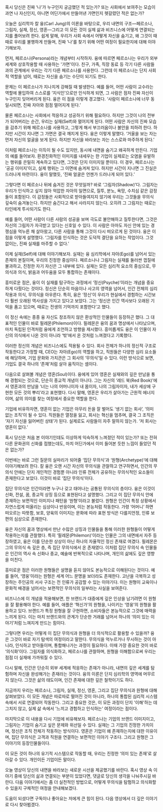 혹시 당신은 진짜 ‘나’가 누구인지 궁금했던 적 있는가? 또는 사회에서 보여주는 모습이 과연 나 자신인지, 아니면 어딘가에서 만들어낸 가면인지 헷갈렸던 적은 없는가?

오늘은 심리학자 칼 융(Carl Jung)의 이론을 바탕으로, 우리 내면의 구조—페르소나, 그림자, 실재, 정신, 영혼—그리고 이 모든 것이 실제 삶과 비즈니스에 어떻게 연결되는지를 풀어보려 한다. 쉽게 말해, 우리가 사회 속에서 어떻게 자신을 숨기고, 왜 그것이 때때로 우리를 불행하게 만들며, 진짜 ‘나’를 찾기 위해 어떤 여정이 필요한지에 대해 이야기해보자.

먼저, 페르소나(Persona)라는 개념부터 시작하자. 융에 따르면 페르소나는 우리가 외부 세계와 상호작용할 때 사용하는 '가면'이다. 친구, 가족, 직장 동료 등 각기 다른 사람들과의 관계에서 우리는 각기 다른 페르소나를 사용한다. 그런데 이 페르소나는 단지 사회적 역할을 넘어, 때로는 자신을 숨기는 수단이 되기도 한다.

문제는 이 페르소나가 지나치게 강해질 때 발생한다. 예를 들어, 어떤 사람이 교수라는 역할에 몰입하여 스스로를 ‘지식인’으로만 인식하게 되면, 그 사람은 점차 진짜 자신이 누구인지 잊어버리게 된다. 융은 이 점을 이렇게 경고했다. ‘사람이 페르소나에 너무 동일시되면, 진짜 자아와 점점 멀어지게 된다.’

물론 페르소나는 사회에서 적응하고 성공하기 위해 필요하다. 하지만 그것이 나의 전부가 되어버리는 순간, 우리는 실재(Self)와 멀어지게 된다. 어떤 사람은 자신의 진짜 모습을 감추기 위해 페르소나를 사용하고, 그렇게 해서 부끄러움이나 불안을 피하려 한다. 하지만 시간이 지나면 그 가면은 결국 깨지게 된다. 융은 이렇게 말했다. ‘거울을 보는 자는 먼저 자신의 얼굴을 보게 된다. 하지만 자신을 바라보는 자는 스스로와 마주하게 된다.’

이처럼 페르소나는 이득이 될 수도 있지만, 동시에 내면을 숨기고 왜곡하게 만든다. 기업의 예를 들어보자. 환경친화적인 이미지를 내세우는 한 기업이 실제로는 오염을 유발하는 행위를 은밀히 계속하고 있다면, 그것은 단지 이미지일 뿐이다. 이 경우, 페르소나는 ‘공공 이미지’이고, 실제 행위는 그 이면에 숨겨져 있다. 하지만 시간이 지나면 그 진실은 드러나게 마련이다. 융이 말했듯, ‘진짜 얼굴은 언젠가 드러나게 되어 있다.’

그렇다면 이 페르소나 뒤에 숨겨진 것은 무엇일까? 바로 ‘그림자(Shadow)’다. 그림자는 우리가 인식하고 싶지 않아 억압한 자아의 일면으로, 질투, 분노, 욕망, 수치심 같은 감정들이 포함된다. 이 감정들은 사회적으로 받아들여지지 않기에 우리는 그것들을 무의식 깊숙이 숨겨놓는다. 하지만 숨긴다고 해서 사라지지 않는다. 오히려 그 그림자는 때로는 타인에게 투사되기도 한다.

예를 들어, 어떤 사람이 다른 사람의 성공을 보며 극도로 불안해하고 질투한다면, 그것은 자신의 그림자가 자극받고 있다는 신호일 수 있다. 이 사람은 아마도 자신 안에 있는 경쟁심을 억누른 채 살아왔고, 다른 사람을 통해 그것이 다시 떠오르게 된 것이다. 융은 이 점을 이렇게 설명했다. ‘그림자를 인식하는 것은 도덕적 결단을 요하는 작업이다. 그것 없이는, 진짜 실재를 마주할 수 없다.’

이제 실재(Self)에 대해 이야기해보자. 실재는 융 심리학에서 자아(Ego)를 넘어서 있는 존재의 본질이며, 우리의 진정한 중심이다. 페르소나나 그림자는 실재를 둘러싼 껍질에 불과하고, 진정한 자기 자신은 그 내부에 있다. 실재는 모든 심리적 요소의 중심으로, 무의식과 의식, 밝음과 어두움을 모두 통합하는 존재이다.

흥미로운 점은, 융이 이 실재를 탐구하는 과정에서 ‘정신(Psyche)’이라는 개념을 중요하게 다뤘다는 것이다. 정신은 단순히 마음이나 사고의 영역을 넘어서, 인간 전체의 심리 작용과 의식, 무의식을 아우른다. 특히, 융은 ‘정신’이 우리가 현실에서 경험하는 시간보다 훨씬 오래된 역사성을 가지고 있다고 보았다. 그는 ‘정신은 인간 역사보다 오래된 기억을 품고 있으며, 때로는 전생의 기억까지 포함한다’고 했다.

이 정신 속에는 종종 융 자신도 창조하지 않은 환상적인 인물들이 등장하곤 했다. 그 대표적인 인물이 바로 필레몬(Philemon)이다. 필레몬은 융의 꿈과 명상에서 나타났으며, 마치 독립된 인격처럼 융에게 조언하고 방향을 제시했다. 흥미롭게도 융은 이 인물이 자신의 의식에서 나온 것이 아니라 ‘밖’에서 온 것처럼 느껴졌다고 기록했다.

이러한 정신의 개념은 비즈니스에도 적용될 수 있다. 회사 전체가 하나의 정신적 구조로 작동한다고 가정할 때, CEO는 자아(Ego)의 역할을 하고, 직원들은 다양한 심리 요소들에 해당하며, 기업 문화와 가치관은 그 회사의 ‘무의식’일 수 있다. 이런 방식으로 보면, 기업도 결국 하나의 ‘존재’처럼 살아 움직이는 셈이다.

다음으로 살펴볼 개념은 영혼(Soul)이다. 융에게 있어 영혼은 실재와의 깊은 만남을 통해 경험되는 것으로, 단순히 종교적 개념이 아니다. 그는 자신의 ‘레드 북(Red Book)’에서 영혼과의 만남을 ‘너는 나의 어머니이자 내 몸이자, 나의 그림자이자, 내가 세상에 구현한 모든 것의 뿌리’라고 표현했다. 다시 말해, 영혼은 우리가 살아가는 근원적 에너지이며, 삶의 의미를 찾는 여정에서 중요한 역할을 한다.

기업에 비유하자면, 영혼이 없는 기업은 아무리 돈을 잘 벌어도 ‘생기 없는 회사’, ‘의미 없는 조직’이 될 수 있다. 직원들은 열정을 잃고, 회사는 혁신을 멈추며, 결국 그 조직은 ‘자기 자신을 잃어버린 상태’가 된다. 실제로도 사람들이 자주 말하지 않는가. ‘저 회사는 영혼이 없다.’

혹시 당신은 처음 본 이야기인데도 이상하게 익숙하게 느껴졌던 적이 있는가? 또는 전혀 다른 문화권의 신화를 접했는데도, 마치 어딘가에서 이미 들어본 듯한 느낌이 들었던 적은 없는가?

이번에는 바로 그런 질문의 실마리가 되어줄 ‘집단 무의식’과 ‘원형(Archetype)’에 대해 이야기해보려 한다. 칼 융은 오랜 시간 자신의 무의식을 관찰하고 연구하면서, 인간의 무의식 안에는 단지 개인적인 경험뿐 아니라 인류 전체가 공유하는 무의식적인 요소들이 존재한다고 보았다. 이것이 바로 ‘집단 무의식’이다.

집단 무의식은 인간이라면 누구나 갖고 태어나는 공통된 무의식의 층이다. 융은 이것이 신화, 전설, 꿈, 종교적 상징 등으로 표현된다고 설명했다. 그리고 이 집단 무의식 안에 존재하는 보편적인 이미지나 패턴을 ‘원형’이라고 불렀다. 원형은 인간이 특정 상황에서 자연스럽게 떠올리는 심상이나 반응이며, 이는 본능처럼 작동한다. 가령 ‘어머니’ 하면 떠오르는 따뜻함, 보호, 양육의 이미지는 문화에 따라 표현 방식은 다를지언정, 인류 보편의 심상으로 존재한다.

융은 자신의 꿈과 명상에서 만난 수많은 상징과 인물들을 통해 이러한 원형들이 어떻게 작용하는지를 관찰했다. 특히 ‘필레몬(Philemon)’이라는 인물은 그의 내면에서 자주 등장하였고, 융은 이를 단순한 상상이 아닌 하나의 자율적인 정신 존재로 여겼다. 필레몬은 그의 무의식 속 깊은 층, 즉 집단 무의식에서 온 존재였다. 이처럼 집단 무의식 속 인물들은 인간의 역사 속 신화나 종교, 예술에 반복적으로 나타나며, 개인의 삶에도 깊은 영향을 미친다.

흥미로운 점은 이러한 원형들은 설명을 듣지 않아도 본능적으로 이해된다는 것이다. 예를 들어, ‘영웅’이라는 원형은 세계 어느 문명을 보더라도 존재한다. 고난을 극복하고 성장하는 주인공의 서사 구조는 전 인류가 공감할 수 있는 이야기다. 이는 원형이 교육이나 문화적 배경을 넘어서는 보편적인 무의식의 일부라는 사실을 보여준다.

비즈니스에 이 개념을 적용해보면, 한 브랜드가 대중에게 깊은 인상을 남기려면 이 원형을 잘 활용해야 한다. 예를 들어, 애플은 ‘혁신가’의 원형을, 나이키는 ‘영웅’의 원형을 활용하고 있다. 브랜드가 특정 원형을 잘 구현하면, 소비자들은 본능적으로 그것에 매력을 느끼게 된다. 이는 마치 브랜드와의 관계가 단순한 거래를 넘어서 하나의 ‘의미 있는 이야기’처럼 느껴지게 만드는 힘이다.

그렇다면 우리는 어떻게 이 집단 무의식과 원형을 더 의식적으로 활용할 수 있을까? 융은 그것이 바로 자기 탐색의 여정이라고 말한다. 무의식을 억누르거나 무시하는 것이 아니라, 인식하고 받아들이며, 통합해나가는 과정이 필요하다. 이때 가장 중요한 것이 바로 ‘의식화’이다. 그림자를 의식화하고, 페르소나를 관찰하며, 원형을 이해함으로써 우리는 점점 더 실재에 가까워질 수 있다.

다시 말해, 인간은 단순히 외부 세계에 적응하는 존재가 아니라, 내면의 깊은 세계를 탐험하며 자신을 완성해가는 존재라는 것이다. 융의 이론은 단지 심리학의 영역에 머무르지 않는다. 그것은 삶의 태도이며, 인간 존재에 대한 깊은 철학이기도 하다.

지금까지 우리는 페르소나, 그림자, 실재, 정신, 영혼, 그리고 집단 무의식과 원형에 대해 살펴보았다. 이 모든 개념은 따로따로 떨어진 것이 아니라, 하나의 통합된 심리적 시스템 속에서 서로 연결되어 작동한다. 그리고 중요한 것은, 이 모든 과정이 단지 '이해'하는 데 그치지 않고, 실제 삶 속에서 '느끼고 경험하고 인식하는' 여정이라는 점이다.

마지막으로 이 내용을 다시 기업에 비유해보자. 페르소나는 기업의 브랜드 이미지이고, 그림자는 기업이 숨기고 싶은 문제와 위선일 수 있다. 실재는 그 기업의 진정한 가치이며, 정신은 조직 전체가 작동하는 방식이다. 영혼은 기업이 왜 존재하는지에 대한 이유이며, 집단 무의식은 고객과 직원을 연결하는 보편적인 이야기 구조다. 그리고 원형은 그 이야기의 등장인물들이다.

이 모든 것이 하나의 유기적 시스템으로 작동할 때, 우리는 진정한 ‘의미 있는 존재’로 살아갈 수 있다. 개인이든 기업이든 말이다.

오늘 영상이 당신의 내면을 바라보는 새로운 시선을 제공했기를 바란다. 혹시 영상 속 이야기 중에 당신의 삶과 연결되는 부분이 있었다면, 댓글로 당신의 생각을 나눠주시길 바란다. 다음 이야기에서는 좀 더 실천적인 방법으로, 어떻게 무의식을 탐험하고 의식화할 수 있을지 구체적인 여정을 안내해보겠다.

도움이 되셨다면 구독이나 좋아요는 저에게 큰 힘이 된다. 다음 영상에서 더 깊은 이야기로 다시 찾아뵙겠다.
